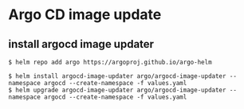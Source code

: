 # Argo CD image update

## install argocd image updater

```
$ helm repo add argo https://argoproj.github.io/argo-helm

$ helm install argocd-image-updater argo/argocd-image-updater --namespace argocd --create-namespace -f values.yaml
$ helm upgrade argocd-image-updater argo/argocd-image-updater --namespace argocd --create-namespace -f values.yaml
```
